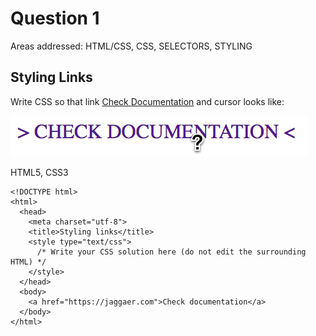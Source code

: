# Question 1
Areas addressed: HTML/CSS, CSS, SELECTORS, STYLING

## Styling Links

Write CSS so that link <a href="https://jaggaer.com">Check Documentation</a> and cursor looks like:

![Result Should be like](images/image_for_question2.png)

HTML5, CSS3
```
<!DOCTYPE html>
<html>
  <head>
    <meta charset="utf-8">
    <title>Styling links</title>
    <style type="text/css">
      /* Write your CSS solution here (do not edit the surrounding HTML) */
    </style>
  </head>
  <body>
    <a href="https://jaggaer.com">Check documentation</a>
  </body>
</html>
```
